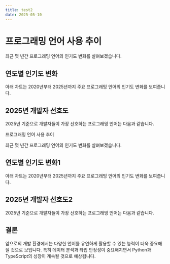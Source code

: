 ```yaml
---
title: test2
date: 2025-05-10
---
```


# 프로그래밍 언어 사용 추이

최근 몇 년간 프로그래밍 언어의 인기도 변화를 살펴보겠습니다.


## 연도별 인기도 변화

아래 차트는 2020년부터 2025년까지 주요 프로그래밍 언어의 인기도 변화를 보여줍니다.


## 2025년 개발자 선호도

2025년 기준으로 개발자들이 가장 선호하는 프로그래밍 언어는 다음과 같습니다.

 프로그래밍 언어 사용 추이

최근 몇 년간 프로그래밍 언어의 인기도 변화를 살펴보겠습니다.


## 연도별 인기도 변화1

아래 차트는 2020년부터 2025년까지 주요 프로그래밍 언어의 인기도 변화를 보여줍니다.


## 2025년 개발자 선호도2

2025년 기준으로 개발자들이 가장 선호하는 프로그래밍 언어는 다음과 같습니다.


## 결론

앞으로의 개발 환경에서는 다양한 언어를 유연하게 활용할 수 있는 능력이 더욱 중요해질 것으로 보입니다. 특히 데이터 분석과 타입 안정성이 중요해지면서 Python과 TypeScript의 성장이 계속될 것으로 예상됩니다.